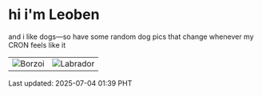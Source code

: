 # hi i'm Leoben

and i like dogs—so have some random dog pics that change whenever my CRON feels like it

|  |  |
|--------|----------|
| ![Borzoi](https://random-dog-vercel.vercel.app/api/random-borzoi?v=1751564398) | ![Labrador](https://random-dog-vercel.vercel.app/api/random-labrador?v=1751564398) |

Last updated: 2025-07-04 01:39 PHT
